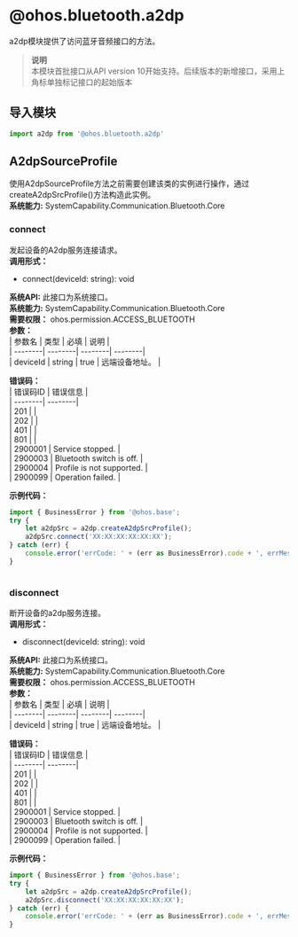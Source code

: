 # @ohos.bluetooth.a2dp    
a2dp模块提供了访问蓝牙音频接口的方法。  
> **说明**   
>本模块首批接口从API version 10开始支持。后续版本的新增接口，采用上角标单独标记接口的起始版本  
  
## 导入模块  
  
```js    
import a2dp from '@ohos.bluetooth.a2dp'    
```  
    
## A2dpSourceProfile    
使用A2dpSourceProfile方法之前需要创建该类的实例进行操作，通过createA2dpSrcProfile()方法构造此实例。  
 **系统能力:**  SystemCapability.Communication.Bluetooth.Core    
### connect    
发起设备的A2dp服务连接请求。  
 **调用形式：**     
- connect(deviceId: string): void  
  
 **系统API:**  此接口为系统接口。  
 **系统能力:**  SystemCapability.Communication.Bluetooth.Core  
 **需要权限：** ohos.permission.ACCESS_BLUETOOTH    
 **参数：**     
| 参数名 | 类型 | 必填 | 说明 |  
| --------| --------| --------| --------|  
| deviceId | string | true | 远端设备地址。 |  
    
    
 **错误码：**     
| 错误码ID | 错误信息 |  
| --------| --------|  
| 201 |  |  
| 202 |  |  
| 401 |  |  
| 801 |  |  
| 2900001 | Service stopped. |  
| 2900003 | Bluetooth switch is off. |  
| 2900004 | Profile is not supported. |  
| 2900099 | Operation failed. |  
    
 **示例代码：**   
```ts    
import { BusinessError } from '@ohos.base';  
try {  
    let a2dpSrc = a2dp.createA2dpSrcProfile();  
    a2dpSrc.connect('XX:XX:XX:XX:XX:XX');  
} catch (err) {  
    console.error('errCode: ' + (err as BusinessError).code + ', errMessage: ' + (err as BusinessError).message);  
}  
    
```    
  
    
### disconnect    
断开设备的a2dp服务连接。  
 **调用形式：**     
- disconnect(deviceId: string): void  
  
 **系统API:**  此接口为系统接口。  
 **系统能力:**  SystemCapability.Communication.Bluetooth.Core  
 **需要权限：** ohos.permission.ACCESS_BLUETOOTH    
 **参数：**     
| 参数名 | 类型 | 必填 | 说明 |  
| --------| --------| --------| --------|  
| deviceId | string | true | 远端设备地址。 |  
    
    
 **错误码：**     
| 错误码ID | 错误信息 |  
| --------| --------|  
| 201 |  |  
| 202 |  |  
| 401 |  |  
| 801 |  |  
| 2900001 | Service stopped. |  
| 2900003 | Bluetooth switch is off. |  
| 2900004 | Profile is not supported. |  
| 2900099 | Operation failed. |  
    
 **示例代码：**   
```ts    
import { BusinessError } from '@ohos.base';  
try {  
    let a2dpSrc = a2dp.createA2dpSrcProfile();  
    a2dpSrc.disconnect('XX:XX:XX:XX:XX:XX');  
} catch (err) {  
    console.error('errCode: ' + (err as BusinessError).code + ', errMessage: ' + (err as BusinessError).message);  
}  
    
```    
  
